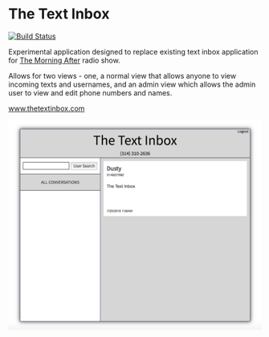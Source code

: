 # The Text Inbox
[![Build Status](https://travis-ci.org/DustyShap/thetextinbox.svg?branch=master)](https://travis-ci.org/DustyShap/thetextinbox)

Experimental application designed to replace existing text inbox application for [The Morning After](http://insidestl.com/radio-shows/the-morning-after) radio show.

Allows for two views - one, a normal view that allows anyone to view incoming texts and usernames, and an admin view which allows the admin user to view and edit phone numbers and names.

www.thetextinbox.com

![The Text Inbox](static/img/textinbox_screen.png)
